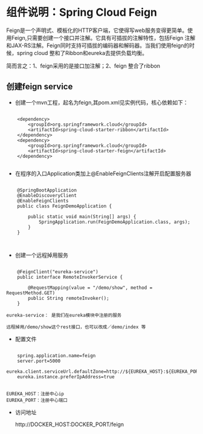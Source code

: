 # 组件说明：Spring Cloud Feign

Feign是一个声明式、模板化的HTTP客户端，它使得写web服务变得更简单。使用Feign,只需要创建一个接口并注解。它具有可插拔的注解特性，包括Feign 注解和JAX-RS注解。Feign同时支持可插拔的编码器和解码器。当我们使用feign的时候，spring cloud 整和了Ribbon和eureka去提供负载均衡。

简而言之：1、feign采用的是接口加注解；2、feign 整合了ribbon


## 创建feign service

* 创建一个mvn工程，起名为feign,其pom.xml见实例代码，核心依赖如下：

```
    
    <dependency>
        <groupId>org.springframework.cloud</groupId>
        <artifactId>spring-cloud-starter-ribbon</artifactId>
    </dependency>
    <dependency>
        <groupId>org.springframework.cloud</groupId>
        <artifactId>spring-cloud-starter-feign</artifactId>
    </dependency>
        
```

* 在程序的入口Application类加上@EnableFeignClients注解开启配置服务器

```
    
    @SpringBootApplication
    @EnableDiscoveryClient
    @EnableFeignClients
    public class FeignDemoApplication {
        
        public static void main(String[] args) {
            SpringApplication.run(FeignDemoApplication.class, args);
        }
    }

        
```

* 创建一个远程掉用服务

```

    @FeignClient("eureka-service")
    public interface RemoteInvokerService {
        
        @RequestMapping(value = "/demo/show", method = RequestMethod.GET)
        public String remoteInvoker();
    }

```

    eureka-service： 是我们在eureka模块中注册的服务
    
    远程掉用/demo/show这个rest接口，也可以改成／demo/index 等

* 配置文件

```
    
    spring.application.name=feign
    server.port=5000
    eureka.client.serviceUrl.defaultZone=http://${EUREKA_HOST}:${EUREKA_PORT}/eureka/
    eureka.instance.preferIpAddress=true
        
```
    
    EUREKA_HOST：注册中心ip
    EUREKA_PORT：注册中心端口
    
* 访问地址

    http://DOCKER_HOST:DOCKER_PORT/feign
   

